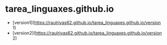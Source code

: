 # tarea_linguaxes.github.io
* [version1](https://raulrivas62.github.io/tarea_linguaxes.github.io/version 1)
* [version2](https://raulrivas62.github.io/tarea_linguaxes.github.io/version 2)